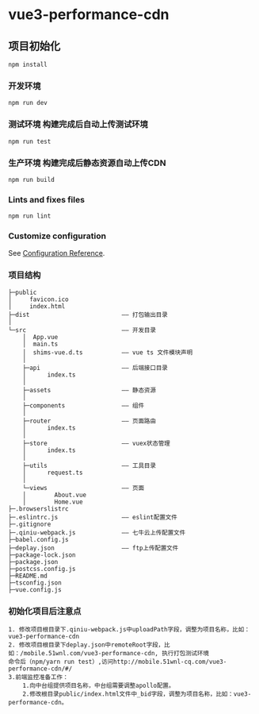 # vue3-performance-cdn

## 项目初始化
```
npm install
```

### 开发环境
```
npm run dev
```

### 测试环境 构建完成后自动上传测试环境
```
npm run test
```

### 生产环境 构建完成后静态资源自动上传CDN
```
npm run build
```

### Lints and fixes files
```
npm run lint
```

### Customize configuration
See [Configuration Reference](https://cli.vuejs.org/config/).    


### 项目结构
```
├─public   
│     favicon.ico   
│     index.html   
├─dist                          —— 打包输出目录    
│        
└─src                           —— 开发目录    
    │  App.vue  
    │  main.ts   
    │  shims-vue.d.ts           —— vue ts 文件模块声明   
    │     
    ├─api                       —— 后端接口目录    
    │      index.ts				   
    │        
    ├─assets                    —— 静态资源    
    │            
    ├─components                —— 组件    
	│
    ├─router                    —— 页面路由    
    │      index.ts    
    │        
    ├─store	                    —— vuex状态管理    
    │      index.ts    
    │        
    ├─utils                     —— 工具目录    
    │      request.ts    
    │        
    └─views                     —— 页面    
    │        About.vue    
    │        Home.vue    
├─.browserslistrc     
├─.eslintrc.js                  —— eslint配置文件    
├─.gitignore    
├─.qiniu-webpack.js             —— 七牛云上传配置文件    
├─babel.config.js     
├─deplay.json                   —— ftp上传配置文件    
├─package-lock.json    
├─package.json   
├─postcss.config.js    
├─README.md    
├─tsconfig.json    
├─vue.config.js    
```

### 初始化项目后注意点
```
1. 修改项目根目录下.qiniu-webpack.js中uploadPath字段，调整为项目名称，比如：vue3-performance-cdn    
2. 修改项目根目录下deplay.json中remoteRoot字段，比如：/mobile.51wnl.com/vue3-performance-cdn, 执行打包测试环境    
命令后（npm/yarn run test）,访问http://mobile.51wnl-cq.com/vue3-performance-cdn/#/    
3.前端监控准备工作：
    1.向中台组提供项目名称，中台组需要调整apollo配置。
    2.修改根目录public/index.html文件中_bid字段，调整为项目名称，比如：vue3-performance-cdn。
```